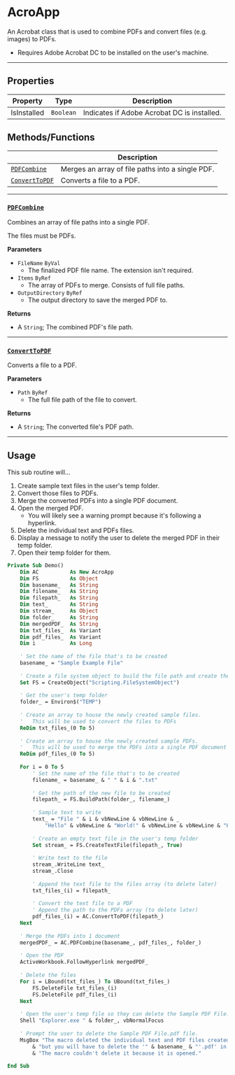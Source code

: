# AcroApp

An Acrobat class that is used to combine PDFs and convert files (e.g. images) to PDFs.

- Requires Adobe Acrobat DC to be installed on the user's machine.

---

## Properties

| Property    | Type      | Description                                 |
|-------------|-----------|---------------------------------------------|
| IsInstalled | `Boolean` | Indicates if Adobe Acrobat DC is installed. |

## Methods/Functions

|                                 | Description                                      |
|---------------------------------|--------------------------------------------------|
| [`PDFCombine`](#pdfcombine)     | Merges an array of file paths into a single PDF. |
| [`ConvertToPDF`](#converttopdf) | Converts a file to a PDF.                        |

---

### [`PDFCombine`](AcroApp.cls#L74)

Combines an array of file paths into a single PDF.

The files must be PDFs.

**Parameters**
- `FileName` `ByVal`
    - The finalized PDF file name. The extension isn't required.
- `Items` `ByRef`
    - The array of PDFs to merge. Consists of full file paths.
- `OutputDirectory` `ByRef`
    - The output directory to save the merged PDF to.

**Returns**
- A `String`; The combined PDF's file path.

---

### [`ConvertToPDF`](AcroApp.cls#L158)

Converts a file to a PDF.

**Parameters**
- `Path` `ByRef`
    - The full file path of the file to convert.

**Returns**
- A `String`; The converted file's PDF path.


---

## Usage

This sub routine will...
1. Create sample text files in the user's temp folder.
2. Convert those files to PDFs.
3. Merge the converted PDFs into a single PDF document.
4. Open the merged PDF.
    - You will likely see a warning prompt because it's following a hyperlink.
5. Delete the individual text and PDFs files.
6. Display a message to notify the user to delete the merged PDF in their temp folder.
7. Open their temp folder for them.

```vb
Private Sub Demo()
    Dim AC          As New AcroApp
    Dim FS          As Object
    Dim basename_   As String
    Dim filename_   As String
    Dim filepath_   As String
    Dim text_       As String
    Dim stream_     As Object
    Dim folder_     As String
    Dim mergedPDF_  As String
    Dim txt_files_  As Variant
    Dim pdf_files_  As Variant
    Dim i           As Long
    
    ' Set the name of the file that's to be created
    basename_ = "Sample Example File"
    
    ' Create a file system object to build the file path and create the text file
    Set FS = CreateObject("Scripting.FileSystemObject")
    
    ' Get the user's temp folder
    folder_ = Environ$("TEMP")
    
    ' Create an array to house the newly created sample files.
    '   This will be used to convert the files to PDFs
    ReDim txt_files_(0 To 5)
    
    ' Create an array to house the newly created sample PDFs.
    '   This will be used to merge the PDFs into a single PDF document
    ReDim pdf_files_(0 To 5)
    
    For i = 0 To 5
        ' Set the name of the file that's to be created
        filename_ = basename_ & " " & i & ".txt"
        
        ' Get the path of the new file to be created
        filepath_ = FS.BuildPath(folder_, filename_)
        
        ' Sample text to write
        text_ = "File " & i & vbNewLine & vbNewLine & _
            "Hello" & vbNewLine & "World!" & vbNewLine & vbNewLine & "How are you?"
        
        ' Create an empty text file in the user's temp folder
        Set stream_ = FS.CreateTextFile(filepath_, True)
      
        ' Write text to the file
        stream_.WriteLine text_
        stream_.Close
        
        ' Append the text file to the files array (to delete later)
        txt_files_(i) = filepath_
        
        ' Convert the text file to a PDF
        ' Append the path to the PDFs array (to delete later)
        pdf_files_(i) = AC.ConvertToPDF(filepath_)
    Next
    
    ' Merge the PDFs into 1 document
    mergedPDF_ = AC.PDFCombine(basename_, pdf_files_, folder_)
    
    ' Open the PDF
    ActiveWorkbook.FollowHyperlink mergedPDF_
    
    ' Delete the files
    For i = LBound(txt_files_) To UBound(txt_files_)
        FS.DeleteFile txt_files_(i)
        FS.DeleteFile pdf_files_(i)
    Next
    
    ' Open the user's temp file so they can delete the Sample PDF File.pdf file.
    Shell "Explorer.exe " & folder_, vbNormalFocus
    
    ' Prompt the user to delete the Sample PDF File.pdf file.
    MsgBox "The macro deleted the individual text and PDF files created, " & vbNewLine _
        & "but you will have to delete the '" & basename_ & "'.pdf' in the temp folder." & vbNewLine _
        & "The macro couldn't delete it because it is opened."
    
End Sub
```
